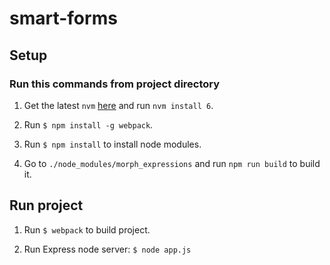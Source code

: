 # smart-forms

## Setup

### Run this commands from project directory

1. Get the latest `nvm` [here](https://github.com/creationix/nvm) and run `nvm install 6`.

2. Run  `$ npm install -g webpack`.

3. Run `$ npm install` to install node modules.

4. Go to `./node_modules/morph_expressions` and run `npm run build` to build it.

## Run project

1. Run `$ webpack` to build project.

2. Run Express node server: `$ node app.js`
